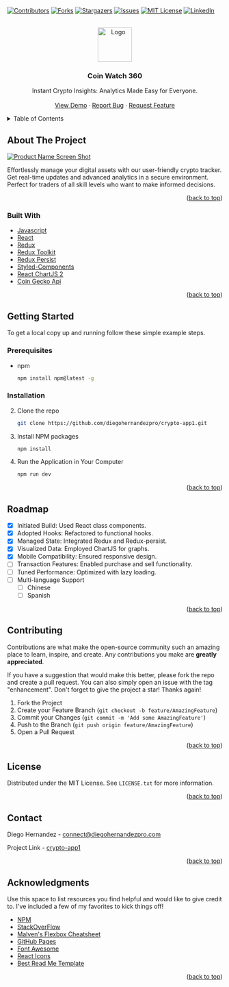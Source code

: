 <a name="readme-top"></a>



[![Contributors][contributors-shield]][contributors-url]
[![Forks][forks-shield]][forks-url]
[![Stargazers][stars-shield]][stars-url]
[![Issues][issues-shield]][issues-url]
[![MIT License][license-shield]][license-url]
[![LinkedIn][linkedin-shield]][linkedin-url]




<br />
<div align="center">
  <a href="https://github.com/diegohernandezpro/crypto-app1">
    <img src="images/logo512.png" alt="Logo" width="80" height="80">
  </a>


  <h3 align="center">Coin Watch 360</h3>
  
  <p align="center">
    Instant Crypto Insights: Analytics Made Easy for Everyone.
    <br />
    <br />
    <a href="https://crypto-app1.com">View Demo</a>
    ·
    <a href="https://github.com/diegohernandezpro/crypto-app1/issues">Report Bug</a>
    ·
    <a href="https://github.com/diegohernandezpro/crypto-app1/issues">Request Feature</a>
  </p>
</div>



<!-- TABLE OF CONTENTS -->
<details>
  <summary>Table of Contents</summary>
  <ol>
    <li>
      <a href="#about-the-project">About The Project</a>
      <ul>
        <li><a href="#built-with">Built With</a></li>
      </ul>
    </li>
    <li>
      <a href="#getting-started">Getting Started</a>
      <ul>
        <li><a href="#prerequisites">Prerequisites</a></li>
        <li><a href="#installation">Installation</a></li>
      </ul>
    </li>
    <li><a href="#roadmap">Roadmap</a></li>
    <li><a href="#contributing">Contributing</a></li>
    <li><a href="#license">License</a></li>
    <li><a href="#contact">Contact</a></li>
    <li><a href="#acknowledgments">Acknowledgments</a></li>
  </ol>
</details>



<!-- ABOUT THE PROJECT -->
## About The Project

[![Product Name Screen Shot][product-screenshot]](https://example.com)

Effortlessly manage your digital assets with our user-friendly crypto tracker. Get real-time updates and advanced analytics in a secure environment. Perfect for traders of all skill levels who want to make informed decisions.

<p align="right">(<a href="#readme-top">back to top</a>)</p>



### Built With

* [Javascript][Javascript-url]
* [React][React-url]
* [Redux][Redux-url]
* [Redux Toolkit][Redux-Toolkit-url]
* [Redux Persist][Redux-Persist-url]
* [Styled-Components][Styled-Components-url]
* [React ChartJS 2][React-ChartJS-2-url]
* [Coin Gecko Api][Coin-Gecko-Api-url]

<p align="right">(<a href="#readme-top">back to top</a>)</p>

<!-- GETTING STARTED -->
## Getting Started

To get a local copy up and running follow these simple example steps.

### Prerequisites

* npm
  ```sh
  npm install npm@latest -g
  ```

### Installation

2. Clone the repo
   ```sh
   git clone https://github.com/diegohernandezpro/crypto-app1.git
   ```
3. Install NPM packages
   ```sh
   npm install
   ```
4. Run the Application in Your Computer
   ```js
   npm run dev
   ```

<p align="right">(<a href="#readme-top">back to top</a>)</p>




<!-- ROADMAP -->
## Roadmap

- [x] Initiated Build: Used React class components.
- [x] Adopted Hooks: Refactored to functional hooks.
- [X] Managed State: Integrated Redux and Redux-persist.
- [X] Visualized Data: Employed ChartJS for graphs.
- [X] Mobile Compatibility: Ensured responsive design.
- [ ] Transaction Features: Enabled purchase and sell functionality.
- [ ] Tuned Performance: Optimized with lazy loading.
- [ ] Multi-language Support
    - [ ] Chinese
    - [ ] Spanish

<p align="right">(<a href="#readme-top">back to top</a>)</p>



<!-- CONTRIBUTING -->
## Contributing

Contributions are what make the open-source community such an amazing place to learn, inspire, and create. Any contributions you make are **greatly appreciated**.

If you have a suggestion that would make this better, please fork the repo and create a pull request. You can also simply open an issue with the tag "enhancement".
Don't forget to give the project a star! Thanks again!

1. Fork the Project
2. Create your Feature Branch (`git checkout -b feature/AmazingFeature`)
3. Commit your Changes (`git commit -m 'Add some AmazingFeature'`)
4. Push to the Branch (`git push origin feature/AmazingFeature`)
5. Open a Pull Request

<p align="right">(<a href="#readme-top">back to top</a>)</p>



<!-- LICENSE -->
## License

Distributed under the MIT License. See `LICENSE.txt` for more information.

<p align="right">(<a href="#readme-top">back to top</a>)</p>



<!-- CONTACT -->
## Contact

Diego Hernandez - [connect@diegohernandezpro.com](connect@diegohernandezpro.com)

Project Link - [crypto-app1](https://crypto-app1.com)

<p align="right">(<a href="#readme-top">back to top</a>)</p>



<!-- ACKNOWLEDGMENTS -->
## Acknowledgments

Use this space to list resources you find helpful and would like to give credit to. I've included a few of my favorites to kick things off!

* [NPM](https://www.npmjs.com/)
* [StackOverFlow](https://stackoverflow.com/)
* [Malven's Flexbox Cheatsheet](https://flexbox.malven.co/)
* [GitHub Pages](https://pages.github.com)
* [Font Awesome](https://fontawesome.com)
* [React Icons](https://react-icons.github.io/react-icons/search)
* [Best Read Me Template](https://github.com/othneildrew/Best-README-Template)

<p align="right">(<a href="#readme-top">back to top</a>)</p>


[contributors-shield]: https://img.shields.io/github/contributors/diegohernandezpro/crypto-app1.svg?style=for-the-badge
[contributors-url]: https://github.com/diegohernandezpro/crypto-app1/graphs/contributors?from=2023-09-17&to=2023-09-25&type=c
[forks-shield]: https://img.shields.io/github/forks/diegohernandezpro/crypto-app1.svg?style=for-the-badge
[forks-url]: https://github.com/diegohernandezpro/crypto-app1/forks
[stars-shield]: https://img.shields.io/github/stars/diegohernandezpro/crypto-app1.svg?style=for-the-badge
[stars-url]: https://github.com/diegohernandezpro/crypto-app1/stargazers
[issues-shield]: https://img.shields.io/github/issues/diegohernandezpro/crypto-app1.svg?style=for-the-badge
[issues-url]: https://github.com/diegohernandezpro/crypto-app1/issues
[license-shield]: https://img.shields.io/github/license/diegohernandezpro/crypto-app1.svg?style=for-the-badge
[license-url]: https://github.com/diegohernandezpro/crypto-app1/blob/master/LICENSE.txt
[linkedin-shield]: https://img.shields.io/badge/-LinkedIn-black.svg?style=for-the-badge&logo=linkedin&colorB=555
[linkedin-url]: https://www.linkedin.com/in/diegohernandezpro/
[product-screenshot]: images/ReadMecrypto-app1image.png

[React.js]: https://img.shields.io/badge/React-20232A?style=for-the-badge&logo=react&logoColor=61DAFB
[React-url]: https://reactjs.org/
[Redux-url]: https://redux.js.org/
[Javascript-url]: https://devdocs.io/javascript/
[Styled-Components-url]: https://styled-components.com/
[Redux-Toolkit-url]: https://redux-toolkit.js.org/
[Redux-Persist-url]: https://www.npmjs.com/package/redux-persist
[React-ChartJS-2-url]: https://react-chartjs-2.js.org/
[Coin-Gecko-Api-url]: https://www.coingecko.com/en/api/documentation

